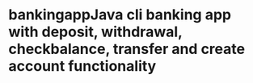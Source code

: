# bankingappJava cli banking app with deposit, withdrawal, checkbalance, transfer and create account functionality
